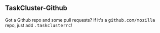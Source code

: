 ## TaskCluster-Github

Got a Github repo and some pull requests?
If it's a <tt>github.com/mozilla</tt> repo, just add <tt>.taskclusterrc</tt>!
